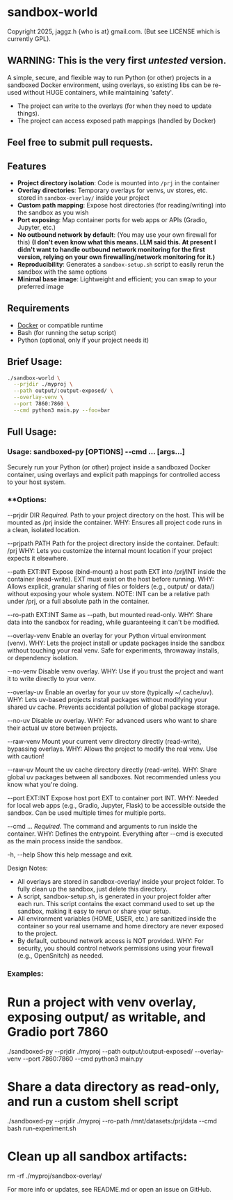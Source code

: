 # sandbox-world

Copyright 2025, jaggz.h {who is at} gmail.com. (But see LICENSE which is currently GPL).

## WARNING: This is the very first *untested* version.

A simple, secure, and flexible way to run Python (or other) projects in a sandboxed Docker environment, using overlays, so existing libs can be re-used without HUGE containers, while maintaining 'safety'.

 - The project can write to the overlays (for when they need to update things).
 - The project can access exposed path mappings (handled by Docker)

## Feel free to submit pull requests.

## Features

- **Project directory isolation**: Code is mounted into `/prj` in the container
- **Overlay directories**: Temporary overlays for venvs, uv stores, etc. stored in `sandbox-overlay/` inside your project
- **Custom path mapping**: Expose host directories (for reading/writing) into the sandbox as you wish
- **Port exposing**: Map container ports for web apps or APIs (Gradio, Jupyter, etc.)
- **No outbound network by default**: (You may use your own firewall for this) **(I don't even know what this means. LLM said this. At present I didn't want to handle outbound network monitoring for the first version, relying on your own firewalling/network monitoring for it.)**
- **Reproducibility**: Generates a `sandbox-setup.sh` script to easily rerun the sandbox with the same options
- **Minimal base image**: Lightweight and efficient; you can swap to your preferred image

## Requirements

- [Docker](https://docs.docker.com/get-docker/) or compatible runtime
- Bash (for running the setup script)
- Python (optional, only if your project needs it)

## Brief Usage:

```bash
./sandbox-world \
  --prjdir ./myproj \
  --path output/:output-exposed/ \
  --overlay-venv \
  --port 7860:7860 \
  --cmd python3 main.py --foo=bar
```

## Full Usage:

### **Usage:** sandboxed-py [OPTIONS] --cmd ... [args...]

Securely run your Python (or other) project inside a sandboxed Docker container, using overlays and explicit path mappings for controlled access to your host system.

### **Options:
  --prjdir DIR
      *Required.*
      Path to your project directory on the host.
      This will be mounted as /prj inside the container.
      WHY: Ensures all project code runs in a clean, isolated location.

  --prjpath PATH
      Path for the project directory inside the container. Default: /prj
      WHY: Lets you customize the internal mount location if your project expects it elsewhere.

  --path EXT:INT
      Expose (bind-mount) a host path EXT into /prj/INT inside the container (read-write).
      EXT must exist on the host before running.
      WHY: Allows explicit, granular sharing of files or folders (e.g., output/ or data/) without exposing your whole system.
      NOTE: INT can be a relative path under /prj, or a full absolute path in the container.

  --ro-path EXT:INT
      Same as --path, but mounted read-only.
      WHY: Share data into the sandbox for reading, while guaranteeing it can't be modified.

  --overlay-venv
      Enable an overlay for your Python virtual environment (venv).
      WHY: Lets the project install or update packages inside the sandbox without touching your real venv. 
      Safe for experiments, throwaway installs, or dependency isolation.

  --no-venv
      Disable venv overlay.
      WHY: Use if you trust the project and want it to write directly to your venv.

  --overlay-uv
      Enable an overlay for your uv store (typically ~/.cache/uv).
      WHY: Lets uv-based projects install packages without modifying your shared uv cache.
      Prevents accidental pollution of global package storage.

  --no-uv
      Disable uv overlay.
      WHY: For advanced users who want to share their actual uv store between projects.

  --raw-venv
      Mount your current venv directory directly (read-write), bypassing overlays.
      WHY: Allows the project to modify the real venv. Use with caution!

  --raw-uv
      Mount the uv cache directory directly (read-write).
      WHY: Share global uv packages between all sandboxes. Not recommended unless you know what you're doing.

  --port EXT:INT
      Expose host port EXT to container port INT.
      WHY: Needed for local web apps (e.g., Gradio, Jupyter, Flask) to be accessible outside the sandbox.
      Can be used multiple times for multiple ports.

  --cmd ...
      *Required.*
      The command and arguments to run inside the container.
      WHY: Defines the entrypoint. Everything after --cmd is executed as the main process inside the sandbox.

  -h, --help
      Show this help message and exit.

Design Notes:
  - All overlays are stored in sandbox-overlay/ inside your project folder. 
    To fully clean up the sandbox, just delete this directory.
  - A script, sandbox-setup.sh, is generated in your project folder after each run.
    This script contains the exact command used to set up the sandbox, making it easy to rerun or share your setup.
  - All environment variables (HOME, USER, etc.) are sanitized inside the container so your real username and home directory are never exposed to the project.
  - By default, outbound network access is NOT provided.
    WHY: For security, you should control network permissions using your firewall (e.g., OpenSnitch) as needed.

### Examples:
  # Run a project with venv overlay, exposing output/ as writable, and Gradio port 7860
  ./sandboxed-py --prjdir ./myproj --path output/:output-exposed/ --overlay-venv --port 7860:7860 --cmd python3 main.py

  # Share a data directory as read-only, and run a custom shell script
  ./sandboxed-py --prjdir ./myproj --ro-path /mnt/datasets:/prj/data --cmd bash run-experiment.sh

  # Clean up all sandbox artifacts:
  rm -rf ./myproj/sandbox-overlay/

For more info or updates, see README.md or open an issue on GitHub.

